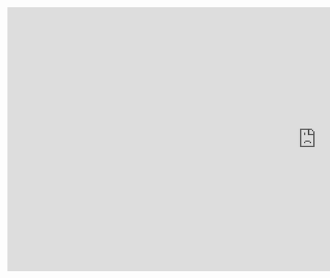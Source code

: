 <iframe src="https://torontochoropleth.herokuapp.com/2016TorontoChoropleth" style="border:0px #ffffff none;" name="myiFrame" scrolling="no" frameborder="0" marginheight="0px" marginwidth="0px" height="600px" width="1400px" allowfullscreen></iframe>
